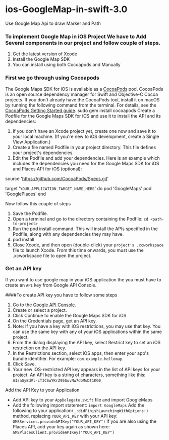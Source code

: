 # ios-GoogleMap-in-swift-3.0
Use Google Map Api to draw Marker and Path

### To implement Google Map in iOS Project We have to Add Several components in our project and follow couple of steps.

1. Get the latest version of Xcode
2. Install the Google Map SDK
3. You can install using both Cocoapods and Manually

### First we go through using Cocoapods

The Google Maps SDK for iOS is available as a [CocoaPods](https://cocoapods.org/) pod. CocoaPods is an open source dependency manager for Swift and Objective-C Cocoa projects.
If you don't already have the CocoaPods tool, install it on macOS by running the following command from the terminal. For details, see the [CocoaPods Getting Started guide](https://guides.cocoapods.org/using/getting-started.html).
sudo gem install cocoapods
Create a Podfile for the Google Maps SDK for iOS and use it to install the API and its dependencies:
1. If you don't have an Xcode project yet, create one now and save it to your local machine. (If you're new to iOS  development, create a Single View Application.)
2. Create a file named Podfile in your project directory. This file defines your project's dependencies.
3. Edit the Podfile and add your dependencies. Here is an example which includes the dependencies you need for the Google Maps SDK for iOS and Places API for iOS (optional):


source 'https://github.com/CocoaPods/Specs.git'

target '`YOUR_APPLICATION_TARGET_NAME_HERE`' do
  pod 'GoogleMaps'
  pod 'GooglePlaces'
end

Now follow this couple of steps
1. Save the Podfile.
2. Open a terminal and go to the directory containing the Podfile: `cd <path-to-project>`
3. Run the pod install command. This will install the APIs specified in the Podfile, along with any dependencies they may have.
4. pod install
5. Close Xcode, and then open (double-click) your `project's .xcworkspace` file to launch Xcode. From this time onwards, you must use the .xcworkspace file to open the project.

### Get an API key

If you want to use google map in your iOS application the you must have to create an `API` key from Google API Console.

####To create API key you have to follow some steps

1. Go to the [Google API Console](https://console.developers.google.com/flows/enableapi?apiid=maps_ios_backend&reusekey=true&pli=1).
2. Create or select a project.
3. Click Continue to enable the Google Maps SDK for iOS.
4. On the Credentials page, get an API key. 
5. Note: If you have a key with iOS restrictions, you may use that key. You can use the same key with any of your iOS applications within the same project.
6. From the dialog displaying the API key, select Restrict key to set an iOS restriction on the API key.
7. In the Restrictions section, select iOS apps, then enter your app's bundle identifier. For example: `com.example.hellomap`.
8. Click Save.
9. Your new iOS-restricted API key appears in the list of API keys for your project. An API key is a string of characters, something like this:  `AIzaSyBdVl-cTICSwYKrZ95SuvNw7dbMuDt1KG0`

Add the API Key to your Application
* Add API key to your `AppDelegate.swift` file and import GoogleMaps
* Add the following import statement:
`import GoogleMaps`
Add the following to your application`(_:didFinishLaunchingWithOptions:)` method, replacing `YOUR_API_KEY` with your API key:
`GMSServices.provideAPIKey("YOUR_API_KEY")`
If you are also using the Places API, add your key again as shown here:
`GMSPlacesClient.provideAPIKey("YOUR_API_KEY")`
